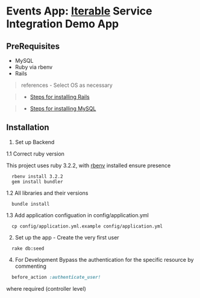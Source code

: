 # Events App: [Iterable](https://iterable.com/) Service Integration Demo App

## PreRequisites
- MySQL
- Ruby via rbenv
- Rails

> references - Select OS as necessary

  >- [Steps for installing Rails](https://www.digitalocean.com/community/tutorials/how-to-install-ruby-on-rails-with-rbenv-on-ubuntu-20-04)
  
  >- [Steps for installing MySQL](https://www.digitalocean.com/community/tutorials/how-to-install-mysql-on-ubuntu-20-04)

## Installation

  1. Set up Backend

  1.1 Correct ruby version

  This project uses ruby 3.2.2, with [rbenv](https://github.com/rbenv/rbenv) installed ensure presence
  ```
    rbenv install 3.2.2
    gem install bundler
  ```
  1.2 All libraries and their versions

  ``` 
    bundle install
  ```
  1.3 Add application configuation in config/application.yml

  ``` 
    cp config/application.yml.example config/application.yml
  ```

  2. Set up the app - Create the very first user
  
  ```
    rake db:seed
  ```

  4. For Development
  Bypass the authentication for the specific resource by commenting
  ```ruby
    before_action :authenticate_user!
  ```
  where required (controller level)
